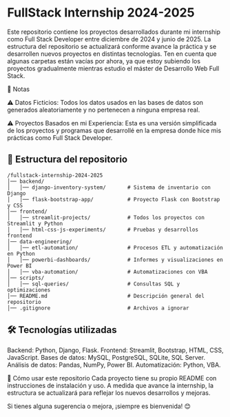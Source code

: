 # FullStack Internship 2024-2025

Este repositorio contiene los proyectos desarrollados durante mi internship como Full Stack Developer entre diciembre de 2024 y junio de 2025. La estructura del repositorio se actualizará conforme avance la práctica y se desarrollen nuevos proyectos en distintas tecnologías. Ten en cuenta que algunas carpetas están vacías por ahora, ya que estoy subiendo los proyectos gradualmente mientras estudio el máster de Desarrollo Web Full Stack.

📜 Notas

⚠️ Datos Ficticios: Todos los datos usados en las bases de datos son generados aleatoriamente y no pertenecen a ninguna empresa real.

⚠️ Proyectos Basados en mi Experiencia: Esta es una versión simplificada de los proyectos y programas que desarrollé en la empresa donde hice mis prácticas como Full Stack Developer.


## 📂 Estructura del repositorio

```plaintext
/fullstack-internship-2024-2025
│── backend/
│   │── django-inventory-system/       # Sistema de inventario con Django
│   │── flask-bootstrap-app/           # Proyecto Flask con Bootstrap y CSS
│── frontend/
│   │── streamlit-projects/            # Todos los proyectos con Streamlit y Python
│   │── html-css-js-experiments/       # Pruebas y desarrollos frontend
│── data-engineering/
│   │── etl-automation/                # Procesos ETL y automatización en Python
│   │── powerbi-dashboards/            # Informes y visualizaciones en Power BI
│   │── vba-automation/                # Automatizaciones con VBA
│── scripts/
│   │── sql-queries/                   # Consultas SQL y optimizaciones
│── README.md                          # Descripción general del repositorio
│── .gitignore                         # Archivos a ignorar
```
## 🛠 Tecnologías utilizadas
Backend: Python, Django, Flask.
Frontend: Streamlit, Bootstrap, HTML, CSS, JavaScript.
Bases de datos: MySQL, PostgreSQL, SQLite, SQL Server.
Análisis de datos: Pandas, NumPy, Power BI.
Automatización: Python, VBA.

🚀 Cómo usar este repositorio
Cada proyecto tiene su propio README con instrucciones de instalación y uso. A medida que avance la internship, la estructura se actualizará para reflejar los nuevos desarrollos y mejoras.

Si tienes alguna sugerencia o mejora, ¡siempre es bienvenida! 😊
